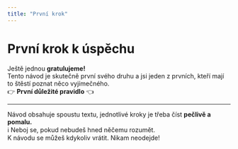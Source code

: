 ```yaml
---
title: "První krok"
---
```


<h1 class="fw-bold text-center">První krok k úspěchu</h1>
<div class="container fs-4 mt-4 text-center">
    Ještě jednou <strong>gratulujeme!</strong>
    <br />
    Tento návod je skutečně první svého druhu a jsi jeden z prvních, kteří mají to štěstí poznat něco vyjímečného. 
</div>

<div class="alert alert-danger mt-4 text-center">
    <span class="fs-4">👉 <strong>První důležité pravidlo</strong> 👈 </span>
     <hr />
     <span class="fs-4">
        Návod obsahuje spoustu textu, jednotlivé kroky je třeba číst <strong>pečlivě a pomalu.</strong>
     </span>
    <div class="mt-2">
     ℹ️<span class="fs-6 fst-italic">
      Neboj se, pokud nebudeš hned něčemu rozumět.<br />
     K návodu se můžeš kdykoliv vrátit. Nikam neodejde!
     </span>
    </div>
</div>

